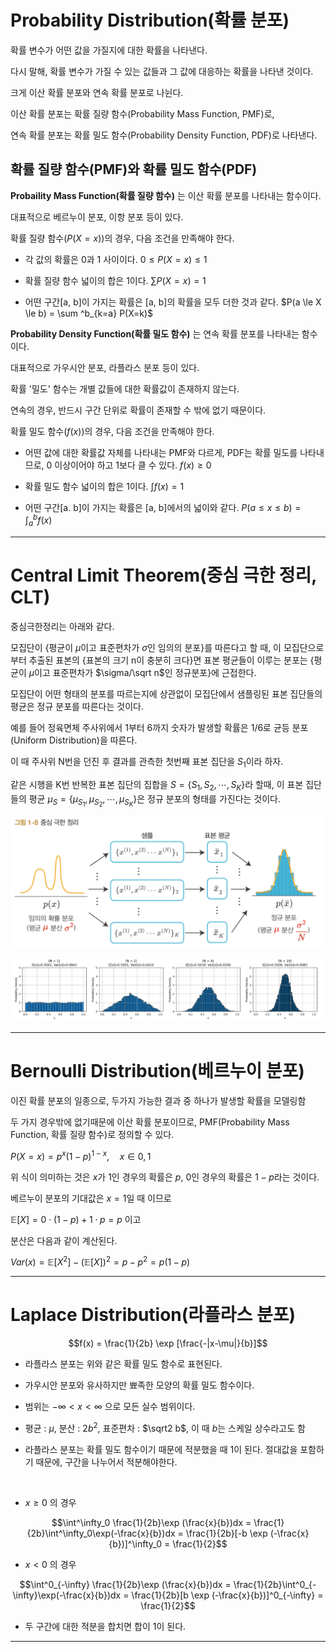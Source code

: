 # Probability Distribution(확률 분포)

확률 변수가 어떤 값을 가질지에 대한 확률을 나타낸다.

다시 말해, 확률 변수가 가질 수 있는 값들과 그 값에 대응하는  확률을 나타낸 것이다.

크게 이산 확률 분포와 연속 확률 분포로 나뉜다.

이산 확률 분포는 확률 질량 함수(Probability Mass Function, PMF)로,

연속 확률 분포는 확률 밀도 함수(Probability Density Function, PDF)로 나타낸다.

## 확률 질량 함수(PMF)와 확률 밀도 함수(PDF)

**Probaility Mass Function(확률 질량 함수)** 는 이산 확률 분포를 나타내는 함수이다.

대표적으로 베르누이 분포, 이항 분포 등이 있다.

확률 질량 함수($P(X=x)$)의 경우, 다음 조건을 만족해야 한다.

- 각 값의 확률은 0과 1 사이이다. $0 \le P(X=x) \le 1$

- 확률 질량 함수 넓이의 합은 1이다. $\sum P(X=x) = 1$

- 어떤 구간[a, b]이 가지는 확률은 [a, b]의 확률을 모두 더한 것과 같다. $P(a \le X \le b) = \sum ^b_{k=a} P(X=k)$

**Probability Density Function(확률 밀도 함수)** 는 연속 확률 분포를 나타내는 함수이다.

대표적으로 가우시안 분포, 라플라스 분포 등이 있다.

확률 '밀도' 함수는 개별 값들에 대한 확률값이 존재하지 않는다.

연속의 경우, 반드시 구간 단위로 확률이 존재할 수 밖에 없기 때문이다.

확률 밀도 함수($f(x)$)의 경우, 다음 조건을 만족해야 한다.

- 어떤 값에 대한 확률값 자체를 나타내는 PMF와 다르게, PDF는 확률 밀도를 나타내므로, 0 이상이어야 하고 1보다 클 수 있다. $f(x) \ge 0$ 

- 확률 밀도 함수 넓이의 합은 1이다. $\int f(x) = 1$

- 어떤 구간[a. b]이 가지는 확률은 [a, b]에서의 넓이와 같다. $P(a \le x \le b) = \int_a^b f(x)$

---
# Central Limit Theorem(중심 극한 정리, CLT)

중심극한정리는 아래와 같다.

모집단이 {평균이 $\mu$이고 표준편차가 $\sigma$인 임의의 분포}를 따른다고 할 때, 이 모집단으로부터 추출된 표본의 {표본의 크기 n이 충분히 크다}면 표본 평균들이 이루는 분포는 {평균이 $\mu$이고 표준편차가 $\sigma/\sqrt n$인 정규분포}에 근접한다.

모집단이 어떤 형태의 분포를 따르는지에 상관없이 모집단에서 샘플링된 표본 집단들의 평균은 정규 분포를 따른다는 것이다.

예를 들어 정육면체 주사위에서 1부터 6까지 숫자가 발생할 확률은 1/6로 균등 분포(Uniform Distribution)을 따른다.

이 때 주사위 N번을 던진 후 결과를 관측한 첫번째 표본 집단을 $S_1$이라 하자.

같은 시행을 K번 반복한 표본 집단의 집합을 $S = \{S_1, S_2, \cdots, S_K\}$라 할때, 이 표본 집단들의 평균 $\mu_S = \{ \mu_{S_1}, \mu_{S_2}, \cdots, \mu_{S_K} \}$은 정규 분포의 형태를 가진다는 것이다.

![alt text](image.png)

![alt text](image-1.png)


---

# Bernoulli Distribution(베르누이 분포)

이진 확률 분포의 일종으로, 두가지 가능한 결과 중 하나가 발생할 확률을 모델링함

두 가지 경우밖에 없기때문에 이산 확률 분포이므로, PMF(Probability Mass Function, 확률 질량 함수)로 정의할 수 있다.

$P(X=x) = p^x(1-p)^{1-x}, \quad x \in {0, 1}$

위 식이 의미하는 것은 $x$가 1인 경우의 확률은 $p$, 0인 경우의 확률은 $1-p$라는 것이다.

베르누이 분포의 기대값은 $x=1$일 때 이므로

$\mathbb E[X] = 0 \cdot (1-p) + 1 \cdot p = p$ 이고

분산은 다음과 같이 계산된다.

$Var(x) = \mathbb E[X^2] - (\mathbb E[X])^2 = p - p^2 = p(1-p)$

---

# Laplace Distribution(라플라스 분포)

$$f(x) = \frac{1}{2b} \exp [\frac{-|x-\mu|}{b}]$$

- 라플라스 분포는 위와 같은 확률 밀도 함수로 표현된다.

- 가우시안 분포와 유사하지만 뾰족한 모양의 확률 밀도 함수이다.

- 범위는 $-\infty < x < \infty$ 으로 모든 실수 범위이다.

- 평균 : $\mu$, 분산 : $2b^2$, 표준편차 : $\sqrt2 b$, 이 때 $b$는 스케일 상수라고도 함 

- 라플라스 분포는 확률 밀도 함수이기 때문에 적분했을 때 1이 된다. 절대값을 포함하기 때문에, 구간을 나누어서 적분해야한다.

&nbsp;


  
- $x \ge 0$ 의 경우

$$\int^\infty_0 \frac{1}{2b}\exp (\frac{x}{b})dx = \frac{1}{2b}\int^\infty_0\exp(-\frac{x}{b})dx = \frac{1}{2b}[-b \exp (-\frac{x}{b})]^\infty_0 = \frac{1}{2}$$

- $x < 0$ 의 경우


$$\int^0_{-\infty} \frac{1}{2b}\exp (\frac{x}{b})dx = \frac{1}{2b}\int^0_{-\infty}\exp(-\frac{x}{b})dx = \frac{1}{2b}[b \exp (-\frac{x}{b})]^0_{-\infty} = \frac{1}{2}$$

- 두 구간에 대한 적분을 합치면 합이 1이 된다.
---
